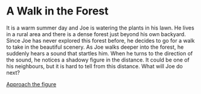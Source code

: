 # A Walk in the Forest

It is a warm summer day and Joe is watering the plants in his lawn. He lives in a rural area and there is a dense forest just beyond his own backyard. Since Joe has never explored this forest before, he decides to go for a walk to take in the beautiful scenery. As Joe walks deeper into the forest, he suddenly hears a sound that startles him. When he turns to the direction of the sound, he notices a shadowy figure in the distance. It could be one of his neighbours, but it is hard to tell from this distance. What will Joe do next? 



[Approach the figure](approach-figure.md) 